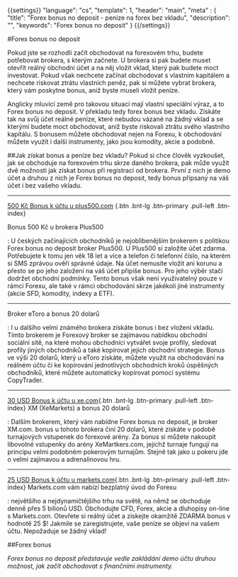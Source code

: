 {{settings}}
  "language": "cs",
  "template": 1,
  "header": "main",
  "meta" : {
    "title": "Forex bonus no deposit - peníze na forex bez vkladu",
    "description": "",
    "keywords": "Forex bonus no deposit"
  }
{{/settings}}

#Forex bonus no deposit

Pokud jste se rozhodli začít obchodovat na forexovém trhu, budete potřebovat brokera, s kterým začnete. U brokera si pak budete muset otevřít reálný obchodní účet a na něj vložit vklad, který pak budete moct investovat. Pokud však nechcete začínat obchodovat s vlastním kapitálem a nechcete riskovat ztrátu vlastních peněz, pak si můžete vybrat brokera, který vám poskytne bonus, aniž byste museli vložit peníze. 

Anglicky mluvící země pro takovou situaci mají vlastní speciální výraz, a to Forex bonus no deposit. V překladu tedy forex bonus bez vkladu. Získáte tak na svůj účet reálné peníze, které nebudou vázané na žádný vklad a se kterými budete moct obchodovat, aniž byste riskovali ztrátu svého vlastního kapitálu.
S bonusem můžete obchodovat nejen na Forexu, k obchodování můžete využít i další instrumenty, jako jsou komodity, akcie a podobně.

##Jak získat bonus a peníze bez vkladu?
Pokud si chce člověk vyzkoušet, jak se obchoduje na forexovém trhu skrze daného brokera, pak může využít dvě možnosti jak získat bonus při registraci od brokera. První z nich je demo účet a druhou z nich je Forex bonus no deposit, tedy bonus připsaný na váš účet i bez vašeho vkladu.

- - -
[500 Kč Bonus k účtu u plus500.com](http://blog.forexsrovnavac.cz/plus500cz "Registrace") {.btn .bnt-lg .btn-primary .pull-left .btn-index}

Bonus 500 Kč u brokera Plus500

:   U českých začínajících obchodníků je nejoblíbenějším brokerem s politikou Forex bonus no deposit broker Plus500. U Plus500 si založíte účet zdarma. Potřebujete k tomu jen věk 18 let a více a telefon či telefonní číslo, na kterém si SMS zprávou ověří správné údaje. Na účet nemusíte vložit ani korunu a přesto se po jeho založení na váš účet připíše bonus. Pro jeho výběr stačí dodržet obchodní podmínky. Tento bonus však není využivatelný pouze v rámci Forexu, ale také v rámci obchodování skrze jakékoli jiné instrumenty (akcie SFD, komodity, indexy a ETF).

- - -

Broker eToro a bonus 20 dolarů

:   I u dalšího velmi známého brokera získáte bonus i bez vložení vkladu. Tímto brokerem je Forexový broker se zajímavou nabídkou obchodní sociální sítě, na které mohou obchodníci vytvářet svoje profily, sledovat profily jiných obchodníků a také kopírovat jejich obchodní strategie.
Bonus ve výši 20 dolarů, který u eToro získáte, můžete využít na obchodování na reálném účtu či ke kopírování jednotlivých obchodních kroků úspěšných obchodníků, které můžete automaticky kopírovat pomocí systému CopyTrader.
- - -
[30 USD Bonus k účtu u xe.com](http://clicks.pipaffiliates.com/afs/come.php?cid=46271&ctgid=17&atype=1&langcode=en&brandid=3 "Registrace"){.btn .bnt-lg .btn-primary .pull-left .btn-index} XM (XeMarkets) a bonus 20 dolarů

:   Dalším brokerem, který vám nabídne Forex bonus no deposit, je broker XM.com. bonus u tohoto brokera činí 20 dolarů, které získáte v podobě turnajových vstupenek do forexové arény.
Za bonus si můžete nakoupit libovolné vstupenky do arény XeMartkers.com, jejichž turnaje fungují na principu velmi podobném pokerovým turnajům. Stejně tak jako u pokeru jde o velmi zajímavou a adrenalinovou hru.
- - -
[25 USD Bonus k účtu u markets.com](http://blog.forexsrovnavac.cz/plus500cz "Registrace"){.btn .bnt-lg .btn-primary .pull-left .btn-index} Markets.com vám nabízí bezplatný úvod do Forexu

:  největšího a nejdynamičtějšího trhu na světě, na němž se obchoduje denně přes 5 bilionů USD. Obchodujte CFD, Forex, akcie a dluhopisy on-line s Markets.com. Otevřete si reálný účet a získejte okamžitě ZDARMA bonus v hodnotě 25 $!
Jakmile se zaregistrujete, vaše peníze se objeví na vašem účtu. Nepožaduje se žádný vklad!

##Forex bonus

*Forex bonus no deposit představuje vedle zakládání demo účtu druhou možnost, jak začít obchodovat s finančními instrumenty.*




